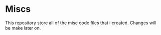 # Miscs
This repository store all of the misc code files that i created.
Changes will be make later on.
